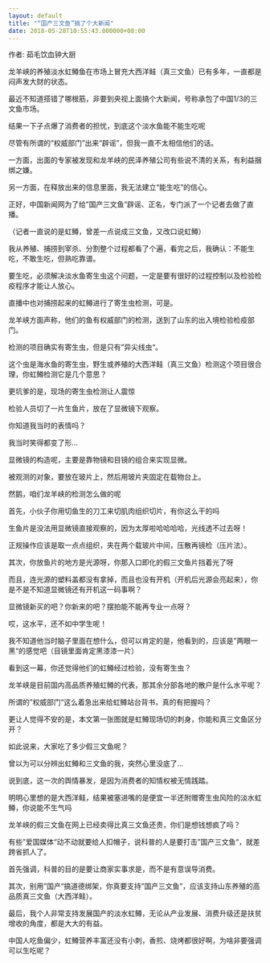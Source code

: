 ```yaml
---
layout: default
title: "“国产三文鱼”搞了个大新闻"
date: 2018-05-28T10:55:43.000000+08:00
---
```


作者: 茹毛饮血钟大厨

龙羊峡的养殖淡水虹鳟鱼在市场上冒充大西洋鲑（真三文鱼）已有多年，一直都是闷声发大财的状态。

最近不知道搭错了哪根筋，非要到央视上面搞个大新闻，号称承包了中国1/3的三文鱼市场。

结果一下子点爆了消费者的担忧，到底这个淡水鱼能不能生吃呢

尽管有所谓的‌‌“权威部门‌‌”出来‌‌“辟谣‌‌”，但我一直不太相信他们的话。

一方面，出面的专家被发现和龙羊峡的民泽养殖公司有些说不清的关系，有利益捆绑之嫌。

另一方面，在释放出来的信息里面，我无法建立‌‌“能生吃‌‌”的信心。

正好，中国新闻网为了给‌”国产三文鱼‌‌“辟谣、正名，专门派了一个记者去做了直播。

（记者一直说的是虹鳟，曾差一点说成三文鱼，又改口说虹鳟）

我从养殖、捕捞到宰杀、分割整个过程都看了个遍，看完之后，我确认：不能生吃，不敢生吃，但熟吃靠谱。

要生吃，必须解决淡水鱼寄生虫这个问题，一定是要有很好的过程控制以及检验检疫程序才能让人放心。

直播中也对捕捞起来的虹鳟进行了寄生虫检测，可是。

龙羊峡方面声称，他们的鱼有权威部门的检测，送到了山东的出入境检验检疫部门。

检测的项目确实有寄生虫，但是只有‌‌”异尖线虫‌‌“。

这个虫是海水鱼的寄生虫，野生或养殖的大西洋鲑（真三文鱼）检测这个项目很合理，你虹鳟检测它是几个意思？

更坑爹的是，现场的寄生虫检测让人震惊

检验人员切了一片生鱼片，放在了显微镜下观察。

你知道我当时的表情吗？

我当时笑得都变了形…

显微镜的构造呢，主要是靠物镜和目镜的组合来实现显微。

被观测的对象，要放在玻片上，然后用玻片夹固定在载物台上。

然鹅，咱们龙羊峡的检测怎么做的呢

首先，小伙子你用切鱼生的刀工来切肌肉组织切片，有你这么干的吗

生鱼片是没法用显微镜直接观察的，因为太厚啦哈哈哈哈，光线透不过去呀！

正规操作应该是取一点点组织，夹在两个载玻片中间，压散再镜检（压片法）。

其次，你放鱼片的地方是光源呀，你那入口即化的假三文鱼片挡着光了呀

而且，连光源的塑料盖都没有拿掉，而且也没有开机（开机后光源会亮起来），你是不是不知道显微镜还有开机这一码事啊？

显微镜新买的吧？你新来的吧？摆拍能不能再专业一点呀？

哎，这水平，还不如中学生呢！

我不知道他当时脑子里面在想什么，但可以肯定的是，他看到的，应该是‌‌”两眼一黑‌‌“的感觉吧（目镜里面肯定黑漆漆一片）

看到这一幕，你还觉得他们的虹鳟经过检验，没有寄生虫？

龙羊峡是目前国内高品质养殖虹鳟的代表，那其余分部各地的散户是什么水平呢？

所谓的‌‌”权威部门‌‌“这么着急出来给虹鳟站台背书，真的有把握吗？

更让人觉得不安的是，本文第一张图就是虹鳟现场切的刺身，你能和真三文鱼区分开？

如此说来，大家吃了多少假三文鱼呢？

曾以为可以分辨出虹鳟和三文鱼的我，突然心里没底了…

说到底，这一次的舆情暴发，是因为消费者的知情权被无情践踏。

明明心里想的是大西洋鲑，结果被塞进嘴的是便宜一半还附赠寄生虫风险的淡水虹鳟，你说能不生气吗

龙羊峡的假三文鱼在网上已经卖得比真三文鱼还贵，你们是想钱想疯了吗？

有些‌‌”爱国媒体‌‌“动不动就要给人扣帽子，说科普的人是要打击‌‌”国产三文鱼‌‌“，就差跨省抓人了。

首先强调，科普的目的是要让商家实事求是，而不是有意误导消费。

其次，别用‌‌”国产‌‌“搞道德绑架，你真要支持‌‌”国产三文鱼‌”，应该支持山东养殖的高品质真三文鱼（大西洋鲑）。

最后，我个人非常支持发展国产的淡水虹鳟，无论从产业发展、消费升级还是扶贫增收的角度，都是大大的有益。

中国人吃鱼偏少，虹鳟营养丰富还没有小刺，香煎、烧烤都很好啊，为啥非要强调可以生吃呢？

